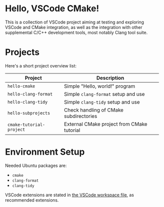# Hello, VSCode CMake!

This is a collection of VSCode project aiming at testing and exploring
VSCode and CMake integration, as well as the integration with other
supplemental C/C++ development tools, most notably Clang tool suite.

# Projects

Here's a short project overview list:

|Project                    |Description
|---------------------------|-------------------------------------------
|`hello-cmake`              |Simple "Hello, world!" program
|`hello-clang-format`       |Simple `clang-format` setup and use
|`hello-clang-tidy`         |Simple `clang-tidy` setup and use
|`hello-subprojects`        |Check handling of CMake subdirectories
|`cmake-tutorial-project`   |External CMake project from CMake tutorial

# Environment Setup

Needed Ubuntu packages are:

*   `cmake`
*   `clang-format`
*   `clang-tidy`

VSCode extensions are stated in [the VSCode workspace
file](hello-vscode-cmake.code-workspace), as recommended extensions.
